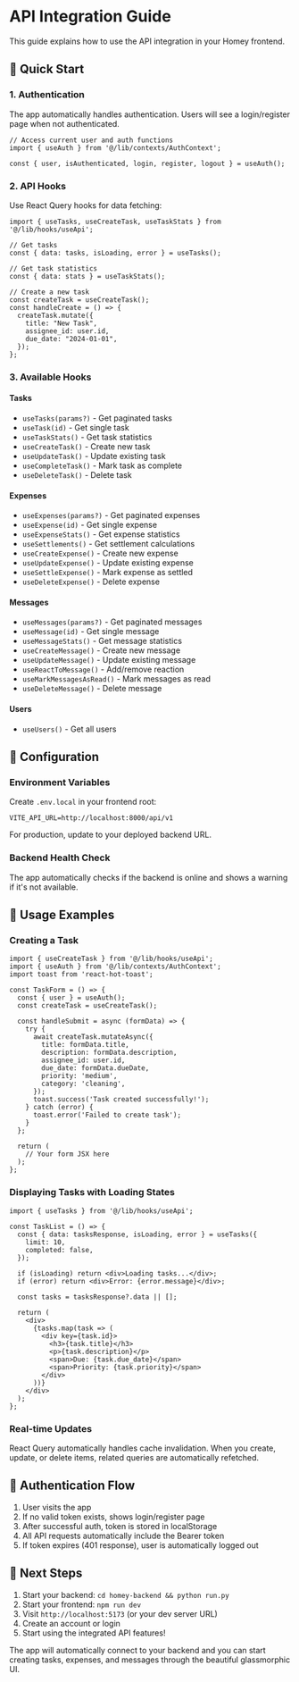 # API Integration Guide

This guide explains how to use the API integration in your Homey frontend.

## 🚀 Quick Start

### 1. Authentication

The app automatically handles authentication. Users will see a login/register page when not authenticated.

```tsx
// Access current user and auth functions
import { useAuth } from '@/lib/contexts/AuthContext';

const { user, isAuthenticated, login, register, logout } = useAuth();
```

### 2. API Hooks

Use React Query hooks for data fetching:

```tsx
import { useTasks, useCreateTask, useTaskStats } from '@/lib/hooks/useApi';

// Get tasks
const { data: tasks, isLoading, error } = useTasks();

// Get task statistics
const { data: stats } = useTaskStats();

// Create a new task
const createTask = useCreateTask();
const handleCreate = () => {
  createTask.mutate({
    title: "New Task",
    assignee_id: user.id,
    due_date: "2024-01-01",
  });
};
```

### 3. Available Hooks

#### Tasks
- `useTasks(params?)` - Get paginated tasks
- `useTask(id)` - Get single task
- `useTaskStats()` - Get task statistics
- `useCreateTask()` - Create new task
- `useUpdateTask()` - Update existing task
- `useCompleteTask()` - Mark task as complete
- `useDeleteTask()` - Delete task

#### Expenses
- `useExpenses(params?)` - Get paginated expenses
- `useExpense(id)` - Get single expense
- `useExpenseStats()` - Get expense statistics
- `useSettlements()` - Get settlement calculations
- `useCreateExpense()` - Create new expense
- `useUpdateExpense()` - Update existing expense
- `useSettleExpense()` - Mark expense as settled
- `useDeleteExpense()` - Delete expense

#### Messages
- `useMessages(params?)` - Get paginated messages
- `useMessage(id)` - Get single message
- `useMessageStats()` - Get message statistics
- `useCreateMessage()` - Create new message
- `useUpdateMessage()` - Update existing message
- `useReactToMessage()` - Add/remove reaction
- `useMarkMessagesAsRead()` - Mark messages as read
- `useDeleteMessage()` - Delete message

#### Users
- `useUsers()` - Get all users

## 🔧 Configuration

### Environment Variables

Create `.env.local` in your frontend root:

```env
VITE_API_URL=http://localhost:8000/api/v1
```

For production, update to your deployed backend URL.

### Backend Health Check

The app automatically checks if the backend is online and shows a warning if it's not available.

## 📝 Usage Examples

### Creating a Task

```tsx
import { useCreateTask } from '@/lib/hooks/useApi';
import { useAuth } from '@/lib/contexts/AuthContext';
import toast from 'react-hot-toast';

const TaskForm = () => {
  const { user } = useAuth();
  const createTask = useCreateTask();

  const handleSubmit = async (formData) => {
    try {
      await createTask.mutateAsync({
        title: formData.title,
        description: formData.description,
        assignee_id: user.id,
        due_date: formData.dueDate,
        priority: 'medium',
        category: 'cleaning',
      });
      toast.success('Task created successfully!');
    } catch (error) {
      toast.error('Failed to create task');
    }
  };

  return (
    // Your form JSX here
  );
};
```

### Displaying Tasks with Loading States

```tsx
import { useTasks } from '@/lib/hooks/useApi';

const TaskList = () => {
  const { data: tasksResponse, isLoading, error } = useTasks({
    limit: 10,
    completed: false,
  });

  if (isLoading) return <div>Loading tasks...</div>;
  if (error) return <div>Error: {error.message}</div>;

  const tasks = tasksResponse?.data || [];

  return (
    <div>
      {tasks.map(task => (
        <div key={task.id}>
          <h3>{task.title}</h3>
          <p>{task.description}</p>
          <span>Due: {task.due_date}</span>
          <span>Priority: {task.priority}</span>
        </div>
      ))}
    </div>
  );
};
```

### Real-time Updates

React Query automatically handles cache invalidation. When you create, update, or delete items, related queries are automatically refetched.

## 🔐 Authentication Flow

1. User visits the app
2. If no valid token exists, shows login/register page
3. After successful auth, token is stored in localStorage
4. All API requests automatically include the Bearer token
5. If token expires (401 response), user is automatically logged out

## 🎯 Next Steps

1. Start your backend: `cd homey-backend && python run.py`
2. Start your frontend: `npm run dev`
3. Visit `http://localhost:5173` (or your dev server URL)
4. Create an account or login
5. Start using the integrated API features!

The app will automatically connect to your backend and you can start creating tasks, expenses, and messages through the beautiful glassmorphic UI.
